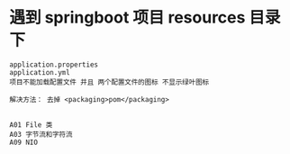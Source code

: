 # 遇到 springboot 项目 resources 目录下 
    application.properties
    application.yml 
    项目不能加载配置文件 并且 两个配置文件的图标 不显示绿叶图标 
    
    解决方法： 去掉 <packaging>pom</packaging>  
        

    A01 File 类
    A03 字节流和字符流
    A09 NIO